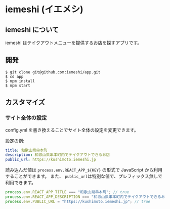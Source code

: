 # iemeshi (イエメシ)

## iemeshi について

iemeshi はテイクアウトメニューを提供するお店を探すアプリです。

## 開発

```shell
$ git clone git@github.com:iemeshi/app.git
$ cd app
$ npm install
$ npm start
```

## カスタマイズ

### サイト全体の設定

config.yml を書き換えることでサイト全体の設定を変更できます。

設定の例:

```yaml
title: 和歌山県串本町
description: 和歌山県串本町内でテイクアウトできるお店
public_url: https://kushimoto.iemeshi.jp
```

読み込んだ値は `process.env.REACT_APP_${KEY}` の形式で JavaScript から利用することができます。
また、 `public_url`は特別な値で、プレフィックス無しで利用できます。


```typescript
process.env.REACT_APP_TITLE === "和歌山県串本町"; // true
process.env.REACT_APP_DESCRIPTION === "和歌山県串本町内でテイクアウトできるお店" // true
process.env.PUBLIC_URL = "https://kushimoto.iemeshi.jp"; // true
```
